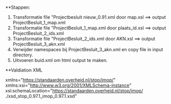 
**Stappen:

1. Transformatie file "Projectbesluit nieuw_0.91.xml door map.xsl ==> output ProjectBesluit_1_map.xml
2. Transformatie file "ProjectBesluit_1_map.xml door plaats_id.xsl ==> output ProjectBesluit_2_ids.xml
3. Transformatie file "ProjectBesluit_2_ids.xml door AKN.xsl ==> output ProjectBesluit_3_akn.xml
4. Verwijder namespaces bij  ProjectBesluit_3_akn.xml en copy file in input directory.
5. Uitvoeren buid.xml om html output te maken.



**Valdiation XML

xmlns="https://standaarden.overheid.nl/stop/imop/"
xmlns:xsi="http://www.w3.org/2001/XMLSchema-instance"
xsi:schemaLocation="https://standaarden.overheid.nl/stop/imop/ ./xsd_stop_0.97.1_imop_0.97.1.xsd"





